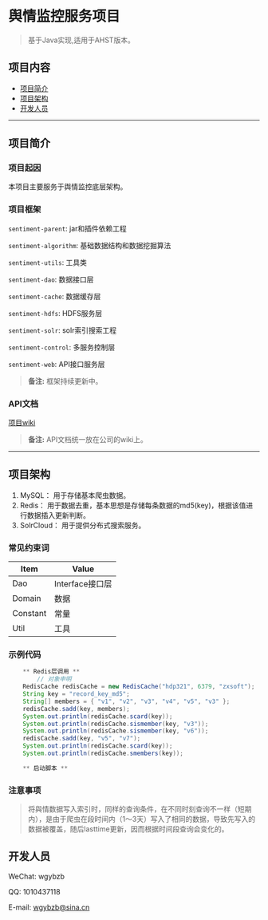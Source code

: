 
# 舆情监控服务项目

> 基于Java实现,适用于AHST版本。

## 项目内容

- [项目简介](项目简介)
- [项目架构](项目架构)
- [开发人员](开发人员)

----

## 项目简介

### 项目起因

本项目主要服务于舆情监控底层架构。

### 项目框架

`sentiment-parent`: jar和插件依赖工程

`sentiment-algorithm`: 基础数据结构和数据挖掘算法

`sentiment-utils`: 工具类

`sentiment-dao`: 数据接口层

`sentiment-cache`: 数据缓存层

`sentiment-hdfs`: HDFS服务层

`sentiment-solr`: solr索引搜索工程

`sentiment-control`: 多服务控制层

`sentiment-web`: API接口服务层


> **备注:** 框架持续更新中。

### API文档
[项目wiki](http://192.168.3.23/wiki)

> **备注:** API文档统一放在公司的wiki上。

----

## 项目架构

1. MySQL： 用于存储基本爬虫数据。
2. Redis： 用于数据去重，基本思想是存储每条数据的md5(key)，根据该值进行数据插入更新判断。
3. SolrCloud： 用于提供分布式搜索服务。

### 常见约束词
Item      | Value
--------- | -----
Dao  | Interface接口层
Domain    | 数据
Constant  | 常量
Util      |  工具

### 示例代码

```java
    ** Redis层调用 **      
        // 对象申明      
	RedisCache redisCache = new RedisCache("hdp321", 6379, "zxsoft");
	String key = "record_key_md5";
	String[] members = { "v1", "v2", "v3", "v4", "v5", "v3" };
	redisCache.sadd(key, members);
	System.out.println(redisCache.scard(key));
	System.out.println(redisCache.sismember(key, "v3"));
	System.out.println(redisCache.sismember(key, "v6"));
	redisCache.sadd(key, "v5", "v7");
	System.out.println(redisCache.scard(key));
	System.out.println(redisCache.smembers(key));
	
    ** 启动脚本 ** 

```

### 注意事项

> 将與情数据写入索引时，同样的查询条件，在不同时刻查询不一样（短期内），是由于爬虫在段时间内（1～3天）写入了相同的数据，导致先写入的数据被覆盖，随后lasttime更新，因而根据时间段查询会变化的。

## 开发人员

WeChat: wgybzb

QQ: 1010437118

E-mail: wgybzb@sina.cn

